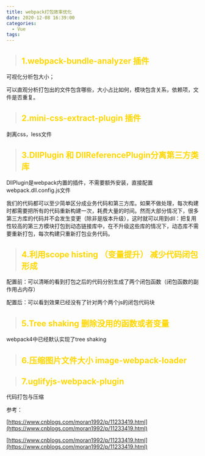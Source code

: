 ```yaml
---
title: webpack打包效率优化
date: 2020-12-08 16:39:00
categories:
  - Vue
tags: 
---
```


> ## <font color="gold">1.webpack-bundle-analyzer 插件</font>

可视化分析包大小；

可以直观分析打包出的文件包含哪些，大小占比如何，模块包含关系，依赖项，文件是否重复。

> ## <font color="gold">2.mini-css-extract-plugin  插件</font>

剥离css，less文件

> ## <font color="gold">3.DllPlugin 和 DllReferencePlugin分离第三方类库</font>

DllPlugin是webpack内置的插件，不需要额外安装，直接配置webpack.dll.config.js文件

我们的代码都可以至少简单区分成业务代码和第三方库。如果不做处理，每次构建时都需要把所有的代码重新构建一次，耗费大量的时间。然而大部分情况下，很多第三方库的代码并不会发生变更（除非是版本升级），这时就可以用到dll：把复用性较高的第三方模块打包到动态链接库中，在不升级这些库的情况下，动态库不需要重新打包，每次构建只重新打包业务代码。

> ## <font color="gold">4.利用scope histing （变量提升） 减少代码闭包形成</font>

配置前：可以清晰的看到打包之后的代码分别生成了两个闭包函数（闭包函数的副作用占内存）

配置后：可以看到效果已经没有了针对两个两个js的闭包代码块

> ## <font color="gold">5.Tree shaking 删除没用的函数或者变量</font>

webpack4中已经默认实现了tree shaking

> ## <font color="gold">6.压缩图片文件大小 image-webpack-loader</font>

> ## <font color="gold">7.uglifyjs-webpack-plugin</font>

代码打包与压缩



参考：

[https://www.cnblogs.com/moran1992/p/11233419.html](https://www.cnblogs.com/moran1992/p/11233419.html)

[https://www.cnblogs.com/moran1992/p/11233419.html](https://www.cnblogs.com/moran1992/p/11233419.html)


